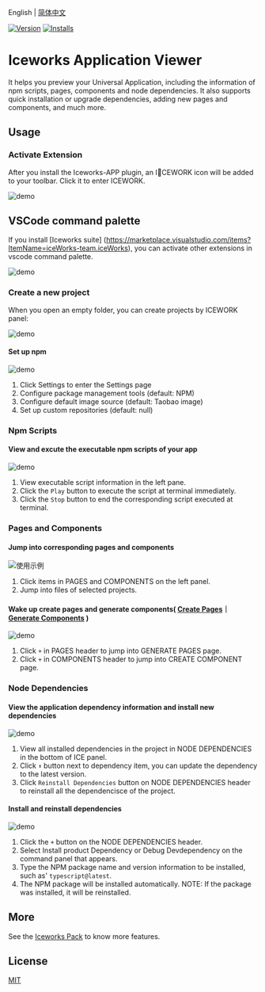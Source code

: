 English | [简体中文](./README.md)

[![Version](https://vsmarketplacebadge.apphb.com/version/iceworks-team.iceworks-app.svg)](https://marketplace.visualstudio.com/items?itemName=iceworks-team.iceworks-app)
[![Installs](https://vsmarketplacebadge.apphb.com/installs-short/iceworks-team.iceworks-app.svg)](https://marketplace.visualstudio.com/items?itemName=iceworks-team.iceworks-app)

# Iceworks Application Viewer

It helps you preview your Universal Application, including the information of npm scripts, pages, components and node dependencies. It also supports quick installation or upgrade dependencies, adding new pages and components, and much more. 

## Usage

### Activate Extension

After you install the Iceworks-APP plugin, an ICEWORK icon will be added to your toolbar. Click it to enter ICEWORK.

![demo](https://user-images.githubusercontent.com/56879942/87531784-cb01bd80-c6c4-11ea-816b-fff4336016fd.gif)

## VSCode command palette

If you install [Iceworks suite] (https://marketplace.visualstudio.com/items?ItemName=iceWorks-team.iceWorks), you can activate other extensions in vscode command palette.

![demo](https://user-images.githubusercontent.com/56879942/87531795-d05f0800-c6c4-11ea-84d3-8e5fcfc32348.gif)

### Create a new project

When you open an empty folder, you can create projects by ICEWORK panel:

![demo](https://user-images.githubusercontent.com/56879942/87407459-c4a41080-c5f4-11ea-882e-d198afc35413.png)

#### Set up npm 

![demo](https://user-images.githubusercontent.com/56879942/87531798-d1903500-c6c4-11ea-9c6d-e19d6241c91a.gif)

1. Click Settings to enter the Settings page
2. Configure package management tools (default: NPM)
3. Configure default image source (default: Taobao image)
4. Set up custom repositories (default: null)

### Npm Scripts

#### View and excute the executable npm scripts of your app

![demo](https://user-images.githubusercontent.com/56879942/87393980-9f59d700-c5e1-11ea-9e07-0244926f54cc.gif)

1. View executable script information in the left pane.
2. Click the `Play` button to execute the script at terminal immediately.
3. Click the `Stop` button to end the corresponding script executed at terminal.

###  Pages and Components

#### Jump into corresponding pages and components

![使用示例](https://user-images.githubusercontent.com/56879942/87393958-9963f600-c5e1-11ea-9c96-94fc10492577.gif)

1. Click items in PAGES and COMPONENTS on the left panel.
2. Jump into files of selected projects.

#### Wake up create pages and generate components( [Create Pages](https://marketplace.visualstudio.com/items?itemName=iceworks-team.iceworks-page-builder)｜[Generate Components](https://marketplace.visualstudio.com/items?itemName=iceworks-team.iceworks-component-builder) )

![demo](https://user-images.githubusercontent.com/56879942/87393958-9963f600-c5e1-11ea-9c96-94fc10492577.gif)

1. Click `+` in PAGES header to jump into GENERATE PAGES  page.
2. Click `+` in COMPONENTS header to jump into CREATE COMPONENT page.

### Node Dependencies

####  View the application dependency information and install new dependencies

![demo](https://user-images.githubusercontent.com/56879942/87393973-9cf77d00-c5e1-11ea-8baa-96c8c41229cf.gif)

1. View all  installed dependencies in the project in NODE DEPENDENCIES in the bottom of ICE panel.
2. Click `⬆` button next to dependency item,  you can update  the dependency to the latest version.
3. Click `Reinstall Dependencies` button on  NODE DEPENDENCIES header to reinstall all the dependencisce of the project.

#### Install and reinstall dependencies

![demo](https://user-images.githubusercontent.com/56879942/87393970-9bc65000-c5e1-11ea-9724-3bd47c4b21ed.gif)

1. Click the `+` button on the NODE DEPENDENCIES header.
2. Select Install product Dependency or Debug Devdependency on the command panel that appears.
3. Type the NPM package name and version information to be installed, such as' `typescript@latest`.
4. The NPM package will be installed automatically.
   NOTE: If the package was installed, it will be reinstalled.

## More

See the [Iceworks Pack](https://marketplace.visualstudio.com/items?itemName=iceworks-team.iceworks) to know more features.

## License

[MIT](https://github.com/ice-lab/iceworks/blob/master/LICENSE)
